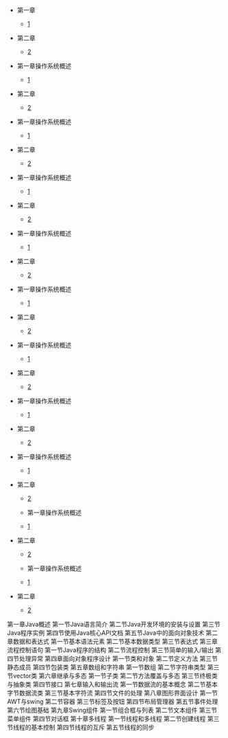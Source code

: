 * 第一章
  * [1](pages/Index.md)


* 第二章
  * [2](pages/Index.md)


* 第一章操作系统概述
  * [1](pages/Index.md)


* 第二章
  * [2](pages/Index.md)


* 第一章操作系统概述
  * [1](pages/Index.md)


* 第二章
  * [2](pages/Index.md)


* 第一章操作系统概述
  * [1](pages/Index.md)


* 第二章
  * [2](pages/Index.md)



* 第一章操作系统概述
  * [1](pages/Index.md)


* 第二章
  * [2](pages/Index.md)


* 第一章操作系统概述
  * [1](pages/Index.md)


* 第二章
  * [2](pages/Index.md)





* 第一章操作系统概述
  * [1](pages/Index.md)


* 第二章
  * [2](pages/Index.md)


* 第一章操作系统概述
  * [1](pages/Index.md)


* 第二章
  * [2](pages/Index.md)




* 第一章操作系统概述
  * [1](pages/Index.md)


* 第二章
  * [2](pages/Index.md)






  * 第一章操作系统概述
  * [1](pages/Index.md)


* 第二章
  * [2](pages/Index.md)






  * 第一章操作系统概述
  * [1](pages/Index.md)


* 第二章
  * [2](pages/Index.md)
  
第一章Java概述
	第一节Java语言简介
	第二节Java开发环境的安装与设置
	第三节Java程序实例
	第四节使用Java核心API文档
	第五节Java中的面向对象技术
第二章数据和表达式
	第一节基本语法元素
	第二节基本数据类型
	第三节表达式
第三章流程控制语句
	第一节Java程序的结构
	第二节流程控制
	第三节简单的输入/输出
	第四节处理异常
第四章面向对象程序设计
	第一节类和对象
	第二节定义方法
	第三节静态成员
	第四节包装类
第五章数组和字符串
	第一节数组
	第二节字符串类型
	第三节vector类
第六章继承与多态
	第一节子类
	第二节方法覆盖与多态
	第三节终极类与抽象类
	第四节接口
第七章输入和输出流
	第一节数据流的基本概念
	第二节基本字节数据流类
	第三节基本字符流
	第四节文件的处理
第八章图形界面设计
	第一节AWT与swing
	第二节容器
	第三节标签及按钮
	第四节布局管理器
	第五节事件处理
	第六节绘图基础
第九章Swing组件
	第一节组合框与列表
	第二节文本组件
	第三节菜单组件
	第四节对话框
第十章多线程
	第一节线程和多线程
	第二节创建线程
	第三节线程的基本控制
	第四节线程的互斥
	第五节线程的同步